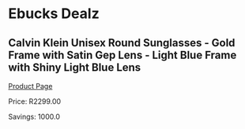 
# Ebucks Dealz
## Calvin Klein Unisex Round Sunglasses - Gold Frame with Satin Gep Lens - Light Blue Frame with Shiny Light Blue Lens
[Product Page](https://www.ebucks.com/web/shop/productSelected.do?prodId=340696244&catId=375509364)

Price: R2299.00

Savings: 1000.0


	